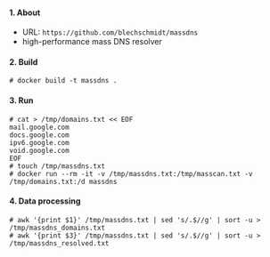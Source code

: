 #### 1. About

- URL: `https://github.com/blechschmidt/massdns`
- high-performance mass DNS resolver

#### 2. Build
```
# docker build -t massdns .
```

#### 3. Run
```
# cat > /tmp/domains.txt << EOF
mail.google.com
docs.google.com
ipv6.google.com
void.google.com
EOF
# touch /tmp/massdns.txt
# docker run --rm -it -v /tmp/massdns.txt:/tmp/masscan.txt -v /tmp/domains.txt:/d massdns
```

#### 4. Data processing

```
# awk '{print $1}' /tmp/massdns.txt | sed 's/.$//g' | sort -u > /tmp/massdns_domains.txt
# awk '{print $3}' /tmp/massdns.txt | sed 's/.$//g' | sort -u > /tmp/massdns_resolved.txt
```
